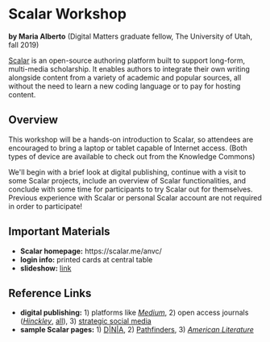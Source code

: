 <h1>Scalar Workshop</h1>
<p><b>by Maria Alberto</b> (Digital Matters graduate fellow, The University of Utah, fall 2019)</p>
<p> <a href="https://scalar.me/anvc/"> Scalar</a> is an open-source authoring platform built to support long-form, multi-media scholarship. It enables authors to integrate their own writing alongside content from a variety of academic and popular sources, all without the need to learn a new coding language or to pay for hosting content.</p>

<h2>Overview</h2>
<p>This workshop will be a hands-on introduction to Scalar, so attendees are encouraged to bring a laptop or tablet capable of Internet access. (Both types of device are available to check out from the Knowledge Commons)</p>

<p>We'll begin with a brief look at digital publishing, continue with a visit to some Scalar projects, include an overview of Scalar functionalities, and conclude with some time for participants to try Scalar out for themselves. Previous experience with Scalar or personal Scalar account are not required in order to participate!</p> 
  
<h2>Important Materials</h2>
<p><ul>
  <li><b>Scalar homepage:</b> https://scalar.me/anvc/</li>
  <li><b>login info:</b> printed cards at central table</li>
  <li><b>slideshow:</b> <a href="https://docs.google.com/presentation/d/1CrsI9b5sQMcMSF36FxPGeu8orc_9qM21J_rToa59WdA/edit#slide=id.g35f391192_00</li>
    </ul></p>">link</a></ul>

<h2>Reference Links</h2>
<p><ul>
  <li><b>digital publishing:</b> 1) platforms like <a href="https://medium.com/@cfiesler"><i>Medium</i></a>, 2) open access journals (<a href="http://epubs.utah.edu/index.php/HJP"><i>Hinckley</i></a>, <a href="http://epubs.utah.edu/">all</a>), 3) <a href="https://www.chronicle.com/blogs/profhacker/getting-started-on-academic-twitter-v2-0/63451">strategic social media</a></li>
  <li><b>sample Scalar pages:</b> 1) <a href="http://dnaanthology.com/anvc/dna/communicating-the-intermedia-archive-the-theresa-hak-kyung-cha-collection">D|N|A</a>, 2) <a href="http://scalar.usc.edu/works/pathfinders/index">Pathfinders</a>, 3) <a href="https://scalar.me/anvc/showcase/new-media-and-american-literature/"><i>American Literature</i></a></li>
   </u></p>
 
